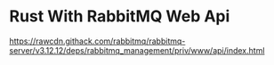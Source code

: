 # Rust With RabbitMQ Web Api

https://rawcdn.githack.com/rabbitmq/rabbitmq-server/v3.12.12/deps/rabbitmq_management/priv/www/api/index.html